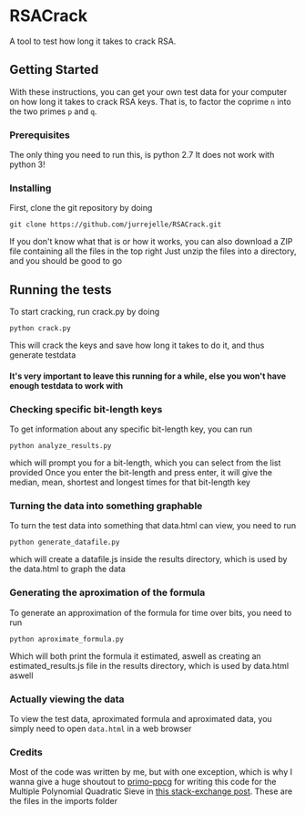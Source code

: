 # RSACrack

A tool to test how long it takes to crack RSA.

## Getting Started

With these instructions, you can get your own test data for your computer on how long it takes to crack RSA keys. That is, to factor the coprime `n` into the two primes `p` and `q`.

### Prerequisites

The only thing you need to run this, is python 2.7
It does not work with python 3!


### Installing

First, clone the git repository by doing

```
git clone https://github.com/jurrejelle/RSACrack.git
```

If you don't know what that is or how it works, you can also download a ZIP file containing all the files in the top right
Just unzip the files into a directory, and you should be good to go

## Running the tests

To start cracking, run crack.py by doing
```
python crack.py
```

This will crack the keys and save how long it takes to do it, and thus generate testdata

#### It's very important to leave this running for a while, else you won't have enough testdata to work with

### Checking specific bit-length keys

To get information about any specific bit-length key, you can run

```
python analyze_results.py
```
which will prompt you for a bit-length, which you can select from the list provided
Once you enter the bit-length and press enter, it will give the median, mean, shortest and longest times for that bit-length key


### Turning the data into something graphable

To turn the test data into something that data.html can view, you need to run
```
python generate_datafile.py
```
which will create a datafile.js inside the results directory, which is used by the data.html to graph the data


### Generating the aproximation of the formula

To generate an approximation of the formula for time over bits, you need to run
```
python aproximate_formula.py
```
Which will both print the formula it estimated, aswell as creating an estimated_results.js file in the results directory, which is used by data.html aswell

### Actually viewing the data

To view the test data, aproximated formula and aproximated data, you simply need to open ```data.html``` in a web browser

 
### Credits
Most of the code was written by me, but with one exception, which is why I wanna give a huge shoutout to [primo-ppcg](https://github.com/primo-ppcg) for writing this code for the Multiple Polynomial Quadratic Sieve in [this stack-exchange post](https://codegolf.stackexchange.com/questions/8629/fastest-semiprime-factorization). These are the files in the imports folder
